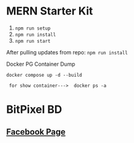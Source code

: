 # MERN Starter Kit

1. `npm run setup`
2. `npm run install`
2. `npm run start`

After pulling updates from repo: `npm run install`

Docker PG Container Dump

`docker compose up -d --build`

` for show container--->  docker ps -a`

# BitPixel BD

## [Facebook Page](https://www.facebook.com/bitpixelbd)
